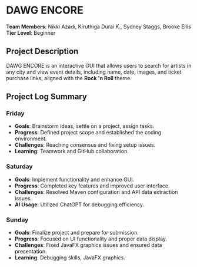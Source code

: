 # DAWG ENCORE

**Team Members**: Nikki Azadi, Kiruthiga Durai K., Sydney Staggs, Brooke Ellis
**Tier Level**: Beginner

## Project Description
DAWG ENCORE is an interactive GUI that allows users to search for artists in any city
and view event details, including name, date, images, and ticket purchase
links, aligned with the **Rock 'n Roll** theme.

## Project Log Summary

### Friday
- **Goals**: Brainstorm ideas, settle on a project, assign tasks.
- **Progress**: Defined project scope and established the coding environment.
- **Challenges**: Reaching consensus and fixing setup issues.
- **Learning**: Teamwork and GitHub collaboration.

### Saturday
- **Goals**: Implement functionality and enhance GUI.
- **Progress**: Completed key features and improved user interface.
- **Challenges**: Resolved Maven configuration and API data extraction issues.
- **AI Usage**: Utilized ChatGPT for debugging efficiency.

### Sunday
- **Goals**: Finalize project and prepare for submission.
- **Progress**: Focused on UI functionality and proper data display.
- **Challenges**: Fixed JavaFX graphics issues and ensured data presentation.
- **Learning**: Debugging skills, JavaFX graphics.

